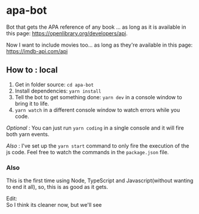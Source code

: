 # apa-bot
Bot that gets the APA reference of any book ... as long as it is available in this page: https://openlibrary.org/developers/api.

Now I want to include movies too... as long as they're available in this page: https://imdb-api.com/api

## How to : local
1. Get in folder source: ```cd apa-bot```
2. Install dependencies: ```yarn install```
3. Tell the bot to get something done: ```yarn dev``` in a console window to bring it to life.
4. ```yarn watch``` in a different console window to watch errors while you code.

*Optional* : You can just run ```yarn coding``` in a single console and it will fire both yarn events. 

*Also* : I've set up the ```yarn start``` command to only fire the execution of the js code. Feel free to watch the commands in the ```package.json``` file.

### Also
This is the first time using Node, TypeScript and Javascript(without wanting to end it all), so, this is as good as it gets.

Edit:\
So I think its cleaner now, but we'll see
